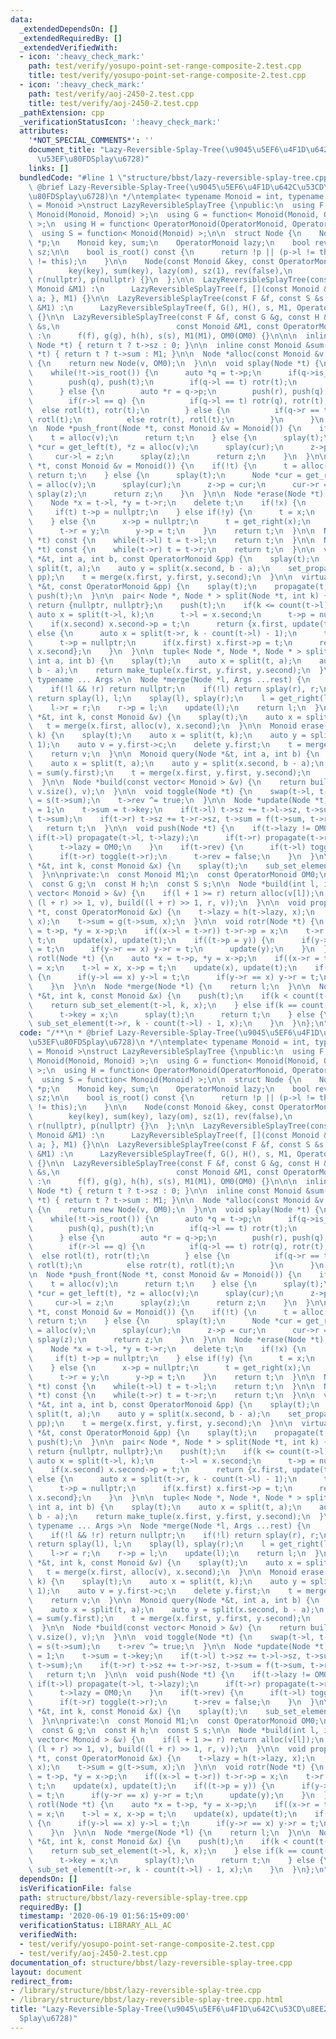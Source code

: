 ```yaml
---
data:
  _extendedDependsOn: []
  _extendedRequiredBy: []
  _extendedVerifiedWith:
  - icon: ':heavy_check_mark:'
    path: test/verify/yosupo-point-set-range-composite-2.test.cpp
    title: test/verify/yosupo-point-set-range-composite-2.test.cpp
  - icon: ':heavy_check_mark:'
    path: test/verify/aoj-2450-2.test.cpp
    title: test/verify/aoj-2450-2.test.cpp
  _pathExtension: cpp
  _verificationStatusIcon: ':heavy_check_mark:'
  attributes:
    '*NOT_SPECIAL_COMMENTS*': ''
    document_title: "Lazy-Reversible-Splay-Tree(\u9045\u5EF6\u4F1D\u642C\u53CD\u8EE2\
      \u53EF\u80FDSplay\u6728)"
    links: []
  bundledCode: "#line 1 \"structure/bbst/lazy-reversible-splay-tree.cpp\"\n/**\n *\
    \ @brief Lazy-Reversible-Splay-Tree(\u9045\u5EF6\u4F1D\u642C\u53CD\u8EE2\u53EF\
    \u80FDSplay\u6728)\n */\ntemplate< typename Monoid = int, typename OperatorMonoid\
    \ = Monoid >\nstruct LazyReversibleSplayTree {\npublic:\n  using F = function<\
    \ Monoid(Monoid, Monoid) >;\n  using G = function< Monoid(Monoid, OperatorMonoid)\
    \ >;\n  using H = function< OperatorMonoid(OperatorMonoid, OperatorMonoid) >;\n\
    \  using S = function< Monoid(Monoid) >;\n\n  struct Node {\n    Node *l, *r,\
    \ *p;\n    Monoid key, sum;\n    OperatorMonoid lazy;\n    bool rev;\n    size_t\
    \ sz;\n\n    bool is_root() const {\n      return !p || (p->l != this && p->r\
    \ != this);\n    }\n\n    Node(const Monoid &key, const OperatorMonoid &om) :\n\
    \        key(key), sum(key), lazy(om), sz(1), rev(false),\n        l(nullptr),\
    \ r(nullptr), p(nullptr) {}\n  };\n\n  LazyReversibleSplayTree(const F &f, const\
    \ Monoid &M1) :\n      LazyReversibleSplayTree(f, [](const Monoid &a) { return\
    \ a; }, M1) {}\n\n  LazyReversibleSplayTree(const F &f, const S &s, const Monoid\
    \ &M1) :\n      LazyReversibleSplayTree(f, G(), H(), s, M1, OperatorMonoid())\
    \ {}\n\n  LazyReversibleSplayTree(const F &f, const G &g, const H &h, const S\
    \ &s,\n                          const Monoid &M1, const OperatorMonoid &OM0)\
    \ :\n      f(f), g(g), h(h), s(s), M1(M1), OM0(OM0) {}\n\n\n  inline size_t count(const\
    \ Node *t) { return t ? t->sz : 0; }\n\n  inline const Monoid &sum(const Node\
    \ *t) { return t ? t->sum : M1; }\n\n  Node *alloc(const Monoid &v = Monoid())\
    \ {\n    return new Node(v, OM0);\n  }\n\n  void splay(Node *t) {\n    push(t);\n\
    \    while(!t->is_root()) {\n      auto *q = t->p;\n      if(q->is_root()) {\n\
    \        push(q), push(t);\n        if(q->l == t) rotr(t);\n        else rotl(t);\n\
    \      } else {\n        auto *r = q->p;\n        push(r), push(q), push(t);\n\
    \        if(r->l == q) {\n          if(q->l == t) rotr(q), rotr(t);\n        \
    \  else rotl(t), rotr(t);\n        } else {\n          if(q->r == t) rotl(q),\
    \ rotl(t);\n          else rotr(t), rotl(t);\n        }\n      }\n    }\n  }\n\
    \n  Node *push_front(Node *t, const Monoid &v = Monoid()) {\n    if(!t) {\n  \
    \    t = alloc(v);\n      return t;\n    } else {\n      splay(t);\n      Node\
    \ *cur = get_left(t), *z = alloc(v);\n      splay(cur);\n      z->p = cur;\n \
    \     cur->l = z;\n      splay(z);\n      return z;\n    }\n  }\n\n  Node *push_back(Node\
    \ *t, const Monoid &v = Monoid()) {\n    if(!t) {\n      t = alloc(v);\n     \
    \ return t;\n    } else {\n      splay(t);\n      Node *cur = get_right(t), *z\
    \ = alloc(v);\n      splay(cur);\n      z->p = cur;\n      cur->r = z;\n     \
    \ splay(z);\n      return z;\n    }\n  }\n\n  Node *erase(Node *t) {\n    splay(t);\n\
    \    Node *x = t->l, *y = t->r;\n    delete t;\n    if(!x) {\n      t = y;\n \
    \     if(t) t->p = nullptr;\n    } else if(!y) {\n      t = x;\n      t->p = nullptr;\n\
    \    } else {\n      x->p = nullptr;\n      t = get_right(x);\n      splay(t);\n\
    \      t->r = y;\n      y->p = t;\n    }\n    return t;\n  }\n\n  Node *get_left(Node\
    \ *t) const {\n    while(t->l) t = t->l;\n    return t;\n  }\n\n  Node *get_right(Node\
    \ *t) const {\n    while(t->r) t = t->r;\n    return t;\n  }\n\n  void set_propagate(Node\
    \ *&t, int a, int b, const OperatorMonoid &pp) {\n    splay(t);\n    auto x =\
    \ split(t, a);\n    auto y = split(x.second, b - a);\n    set_propagate(y.first,\
    \ pp);\n    t = merge(x.first, y.first, y.second);\n  }\n\n  virtual void set_propagate(Node\
    \ *&t, const OperatorMonoid &pp) {\n    splay(t);\n    propagate(t, pp);\n   \
    \ push(t);\n  }\n\n  pair< Node *, Node * > split(Node *t, int k) {\n    if(!t)\
    \ return {nullptr, nullptr};\n    push(t);\n    if(k <= count(t->l)) {\n     \
    \ auto x = split(t->l, k);\n      t->l = x.second;\n      t->p = nullptr;\n  \
    \    if(x.second) x.second->p = t;\n      return {x.first, update(t)};\n    }\
    \ else {\n      auto x = split(t->r, k - count(t->l) - 1);\n      t->r = x.first;\n\
    \      t->p = nullptr;\n      if(x.first) x.first->p = t;\n      return {update(t),\
    \ x.second};\n    }\n  }\n\n  tuple< Node *, Node *, Node * > split3(Node *t,\
    \ int a, int b) {\n    splay(t);\n    auto x = split(t, a);\n    auto y = split(x.second,\
    \ b - a);\n    return make_tuple(x.first, y.first, y.second);\n  }\n\n  template<\
    \ typename ... Args >\n  Node *merge(Node *l, Args ...rest) {\n    Node *r = merge(rest...);\n\
    \    if(!l && !r) return nullptr;\n    if(!l) return splay(r), r;\n    if(!r)\
    \ return splay(l), l;\n    splay(l), splay(r);\n    l = get_right(l);\n    splay(l);\n\
    \    l->r = r;\n    r->p = l;\n    update(l);\n    return l;\n  }\n\n  void insert(Node\
    \ *&t, int k, const Monoid &v) {\n    splay(t);\n    auto x = split(t, k);\n \
    \   t = merge(x.first, alloc(v), x.second);\n  }\n\n  Monoid erase(Node *&t, int\
    \ k) {\n    splay(t);\n    auto x = split(t, k);\n    auto y = split(x.second,\
    \ 1);\n    auto v = y.first->c;\n    delete y.first;\n    t = merge(x.first, y.second);\n\
    \    return v;\n  }\n\n  Monoid query(Node *&t, int a, int b) {\n    splay(t);\n\
    \    auto x = split(t, a);\n    auto y = split(x.second, b - a);\n    auto ret\
    \ = sum(y.first);\n    t = merge(x.first, y.first, y.second);\n    return ret;\n\
    \  }\n\n  Node *build(const vector< Monoid > &v) {\n    return build(0, (int)\
    \ v.size(), v);\n  }\n\n  void toggle(Node *t) {\n    swap(t->l, t->r);\n    t->sum\
    \ = s(t->sum);\n    t->rev ^= true;\n  }\n\n  Node *update(Node *t) {\n    t->sz\
    \ = 1;\n    t->sum = t->key;\n    if(t->l) t->sz += t->l->sz, t->sum = f(t->l->sum,\
    \ t->sum);\n    if(t->r) t->sz += t->r->sz, t->sum = f(t->sum, t->r->sum);\n \
    \   return t;\n  }\n\n  void push(Node *t) {\n    if(t->lazy != OM0) {\n     \
    \ if(t->l) propagate(t->l, t->lazy);\n      if(t->r) propagate(t->r, t->lazy);\n\
    \      t->lazy = OM0;\n    }\n    if(t->rev) {\n      if(t->l) toggle(t->l);\n\
    \      if(t->r) toggle(t->r);\n      t->rev = false;\n    }\n  }\n\n  void set_element(Node\
    \ *&t, int k, const Monoid &x) {\n    splay(t);\n    sub_set_element(t, k, x);\n\
    \  }\n\nprivate:\n  const Monoid M1;\n  const OperatorMonoid OM0;\n  const F f;\n\
    \  const G g;\n  const H h;\n  const S s;\n\n  Node *build(int l, int r, const\
    \ vector< Monoid > &v) {\n    if(l + 1 >= r) return alloc(v[l]);\n    return merge(build(l,\
    \ (l + r) >> 1, v), build((l + r) >> 1, r, v));\n  }\n\n  void propagate(Node\
    \ *t, const OperatorMonoid &x) {\n    t->lazy = h(t->lazy, x);\n    t->key = g(t->key,\
    \ x);\n    t->sum = g(t->sum, x);\n  }\n\n  void rotr(Node *t) {\n    auto *x\
    \ = t->p, *y = x->p;\n    if((x->l = t->r)) t->r->p = x;\n    t->r = x, x->p =\
    \ t;\n    update(x), update(t);\n    if((t->p = y)) {\n      if(y->l == x) y->l\
    \ = t;\n      if(y->r == x) y->r = t;\n      update(y);\n    }\n  }\n\n  void\
    \ rotl(Node *t) {\n    auto *x = t->p, *y = x->p;\n    if((x->r = t->l)) t->l->p\
    \ = x;\n    t->l = x, x->p = t;\n    update(x), update(t);\n    if((t->p = y))\
    \ {\n      if(y->l == x) y->l = t;\n      if(y->r == x) y->r = t;\n      update(y);\n\
    \    }\n  }\n\n  Node *merge(Node *l) {\n    return l;\n  }\n\n  Node *sub_set_element(Node\
    \ *&t, int k, const Monoid &x) {\n    push(t);\n    if(k < count(t->l)) {\n  \
    \    return sub_set_element(t->l, k, x);\n    } else if(k == count(t->l)) {\n\
    \      t->key = x;\n      splay(t);\n      return t;\n    } else {\n      return\
    \ sub_set_element(t->r, k - count(t->l) - 1, x);\n    }\n  }\n};\n"
  code: "/**\n * @brief Lazy-Reversible-Splay-Tree(\u9045\u5EF6\u4F1D\u642C\u53CD\u8EE2\
    \u53EF\u80FDSplay\u6728)\n */\ntemplate< typename Monoid = int, typename OperatorMonoid\
    \ = Monoid >\nstruct LazyReversibleSplayTree {\npublic:\n  using F = function<\
    \ Monoid(Monoid, Monoid) >;\n  using G = function< Monoid(Monoid, OperatorMonoid)\
    \ >;\n  using H = function< OperatorMonoid(OperatorMonoid, OperatorMonoid) >;\n\
    \  using S = function< Monoid(Monoid) >;\n\n  struct Node {\n    Node *l, *r,\
    \ *p;\n    Monoid key, sum;\n    OperatorMonoid lazy;\n    bool rev;\n    size_t\
    \ sz;\n\n    bool is_root() const {\n      return !p || (p->l != this && p->r\
    \ != this);\n    }\n\n    Node(const Monoid &key, const OperatorMonoid &om) :\n\
    \        key(key), sum(key), lazy(om), sz(1), rev(false),\n        l(nullptr),\
    \ r(nullptr), p(nullptr) {}\n  };\n\n  LazyReversibleSplayTree(const F &f, const\
    \ Monoid &M1) :\n      LazyReversibleSplayTree(f, [](const Monoid &a) { return\
    \ a; }, M1) {}\n\n  LazyReversibleSplayTree(const F &f, const S &s, const Monoid\
    \ &M1) :\n      LazyReversibleSplayTree(f, G(), H(), s, M1, OperatorMonoid())\
    \ {}\n\n  LazyReversibleSplayTree(const F &f, const G &g, const H &h, const S\
    \ &s,\n                          const Monoid &M1, const OperatorMonoid &OM0)\
    \ :\n      f(f), g(g), h(h), s(s), M1(M1), OM0(OM0) {}\n\n\n  inline size_t count(const\
    \ Node *t) { return t ? t->sz : 0; }\n\n  inline const Monoid &sum(const Node\
    \ *t) { return t ? t->sum : M1; }\n\n  Node *alloc(const Monoid &v = Monoid())\
    \ {\n    return new Node(v, OM0);\n  }\n\n  void splay(Node *t) {\n    push(t);\n\
    \    while(!t->is_root()) {\n      auto *q = t->p;\n      if(q->is_root()) {\n\
    \        push(q), push(t);\n        if(q->l == t) rotr(t);\n        else rotl(t);\n\
    \      } else {\n        auto *r = q->p;\n        push(r), push(q), push(t);\n\
    \        if(r->l == q) {\n          if(q->l == t) rotr(q), rotr(t);\n        \
    \  else rotl(t), rotr(t);\n        } else {\n          if(q->r == t) rotl(q),\
    \ rotl(t);\n          else rotr(t), rotl(t);\n        }\n      }\n    }\n  }\n\
    \n  Node *push_front(Node *t, const Monoid &v = Monoid()) {\n    if(!t) {\n  \
    \    t = alloc(v);\n      return t;\n    } else {\n      splay(t);\n      Node\
    \ *cur = get_left(t), *z = alloc(v);\n      splay(cur);\n      z->p = cur;\n \
    \     cur->l = z;\n      splay(z);\n      return z;\n    }\n  }\n\n  Node *push_back(Node\
    \ *t, const Monoid &v = Monoid()) {\n    if(!t) {\n      t = alloc(v);\n     \
    \ return t;\n    } else {\n      splay(t);\n      Node *cur = get_right(t), *z\
    \ = alloc(v);\n      splay(cur);\n      z->p = cur;\n      cur->r = z;\n     \
    \ splay(z);\n      return z;\n    }\n  }\n\n  Node *erase(Node *t) {\n    splay(t);\n\
    \    Node *x = t->l, *y = t->r;\n    delete t;\n    if(!x) {\n      t = y;\n \
    \     if(t) t->p = nullptr;\n    } else if(!y) {\n      t = x;\n      t->p = nullptr;\n\
    \    } else {\n      x->p = nullptr;\n      t = get_right(x);\n      splay(t);\n\
    \      t->r = y;\n      y->p = t;\n    }\n    return t;\n  }\n\n  Node *get_left(Node\
    \ *t) const {\n    while(t->l) t = t->l;\n    return t;\n  }\n\n  Node *get_right(Node\
    \ *t) const {\n    while(t->r) t = t->r;\n    return t;\n  }\n\n  void set_propagate(Node\
    \ *&t, int a, int b, const OperatorMonoid &pp) {\n    splay(t);\n    auto x =\
    \ split(t, a);\n    auto y = split(x.second, b - a);\n    set_propagate(y.first,\
    \ pp);\n    t = merge(x.first, y.first, y.second);\n  }\n\n  virtual void set_propagate(Node\
    \ *&t, const OperatorMonoid &pp) {\n    splay(t);\n    propagate(t, pp);\n   \
    \ push(t);\n  }\n\n  pair< Node *, Node * > split(Node *t, int k) {\n    if(!t)\
    \ return {nullptr, nullptr};\n    push(t);\n    if(k <= count(t->l)) {\n     \
    \ auto x = split(t->l, k);\n      t->l = x.second;\n      t->p = nullptr;\n  \
    \    if(x.second) x.second->p = t;\n      return {x.first, update(t)};\n    }\
    \ else {\n      auto x = split(t->r, k - count(t->l) - 1);\n      t->r = x.first;\n\
    \      t->p = nullptr;\n      if(x.first) x.first->p = t;\n      return {update(t),\
    \ x.second};\n    }\n  }\n\n  tuple< Node *, Node *, Node * > split3(Node *t,\
    \ int a, int b) {\n    splay(t);\n    auto x = split(t, a);\n    auto y = split(x.second,\
    \ b - a);\n    return make_tuple(x.first, y.first, y.second);\n  }\n\n  template<\
    \ typename ... Args >\n  Node *merge(Node *l, Args ...rest) {\n    Node *r = merge(rest...);\n\
    \    if(!l && !r) return nullptr;\n    if(!l) return splay(r), r;\n    if(!r)\
    \ return splay(l), l;\n    splay(l), splay(r);\n    l = get_right(l);\n    splay(l);\n\
    \    l->r = r;\n    r->p = l;\n    update(l);\n    return l;\n  }\n\n  void insert(Node\
    \ *&t, int k, const Monoid &v) {\n    splay(t);\n    auto x = split(t, k);\n \
    \   t = merge(x.first, alloc(v), x.second);\n  }\n\n  Monoid erase(Node *&t, int\
    \ k) {\n    splay(t);\n    auto x = split(t, k);\n    auto y = split(x.second,\
    \ 1);\n    auto v = y.first->c;\n    delete y.first;\n    t = merge(x.first, y.second);\n\
    \    return v;\n  }\n\n  Monoid query(Node *&t, int a, int b) {\n    splay(t);\n\
    \    auto x = split(t, a);\n    auto y = split(x.second, b - a);\n    auto ret\
    \ = sum(y.first);\n    t = merge(x.first, y.first, y.second);\n    return ret;\n\
    \  }\n\n  Node *build(const vector< Monoid > &v) {\n    return build(0, (int)\
    \ v.size(), v);\n  }\n\n  void toggle(Node *t) {\n    swap(t->l, t->r);\n    t->sum\
    \ = s(t->sum);\n    t->rev ^= true;\n  }\n\n  Node *update(Node *t) {\n    t->sz\
    \ = 1;\n    t->sum = t->key;\n    if(t->l) t->sz += t->l->sz, t->sum = f(t->l->sum,\
    \ t->sum);\n    if(t->r) t->sz += t->r->sz, t->sum = f(t->sum, t->r->sum);\n \
    \   return t;\n  }\n\n  void push(Node *t) {\n    if(t->lazy != OM0) {\n     \
    \ if(t->l) propagate(t->l, t->lazy);\n      if(t->r) propagate(t->r, t->lazy);\n\
    \      t->lazy = OM0;\n    }\n    if(t->rev) {\n      if(t->l) toggle(t->l);\n\
    \      if(t->r) toggle(t->r);\n      t->rev = false;\n    }\n  }\n\n  void set_element(Node\
    \ *&t, int k, const Monoid &x) {\n    splay(t);\n    sub_set_element(t, k, x);\n\
    \  }\n\nprivate:\n  const Monoid M1;\n  const OperatorMonoid OM0;\n  const F f;\n\
    \  const G g;\n  const H h;\n  const S s;\n\n  Node *build(int l, int r, const\
    \ vector< Monoid > &v) {\n    if(l + 1 >= r) return alloc(v[l]);\n    return merge(build(l,\
    \ (l + r) >> 1, v), build((l + r) >> 1, r, v));\n  }\n\n  void propagate(Node\
    \ *t, const OperatorMonoid &x) {\n    t->lazy = h(t->lazy, x);\n    t->key = g(t->key,\
    \ x);\n    t->sum = g(t->sum, x);\n  }\n\n  void rotr(Node *t) {\n    auto *x\
    \ = t->p, *y = x->p;\n    if((x->l = t->r)) t->r->p = x;\n    t->r = x, x->p =\
    \ t;\n    update(x), update(t);\n    if((t->p = y)) {\n      if(y->l == x) y->l\
    \ = t;\n      if(y->r == x) y->r = t;\n      update(y);\n    }\n  }\n\n  void\
    \ rotl(Node *t) {\n    auto *x = t->p, *y = x->p;\n    if((x->r = t->l)) t->l->p\
    \ = x;\n    t->l = x, x->p = t;\n    update(x), update(t);\n    if((t->p = y))\
    \ {\n      if(y->l == x) y->l = t;\n      if(y->r == x) y->r = t;\n      update(y);\n\
    \    }\n  }\n\n  Node *merge(Node *l) {\n    return l;\n  }\n\n  Node *sub_set_element(Node\
    \ *&t, int k, const Monoid &x) {\n    push(t);\n    if(k < count(t->l)) {\n  \
    \    return sub_set_element(t->l, k, x);\n    } else if(k == count(t->l)) {\n\
    \      t->key = x;\n      splay(t);\n      return t;\n    } else {\n      return\
    \ sub_set_element(t->r, k - count(t->l) - 1, x);\n    }\n  }\n};\n"
  dependsOn: []
  isVerificationFile: false
  path: structure/bbst/lazy-reversible-splay-tree.cpp
  requiredBy: []
  timestamp: '2020-06-19 01:56:15+09:00'
  verificationStatus: LIBRARY_ALL_AC
  verifiedWith:
  - test/verify/yosupo-point-set-range-composite-2.test.cpp
  - test/verify/aoj-2450-2.test.cpp
documentation_of: structure/bbst/lazy-reversible-splay-tree.cpp
layout: document
redirect_from:
- /library/structure/bbst/lazy-reversible-splay-tree.cpp
- /library/structure/bbst/lazy-reversible-splay-tree.cpp.html
title: "Lazy-Reversible-Splay-Tree(\u9045\u5EF6\u4F1D\u642C\u53CD\u8EE2\u53EF\u80FD\
  Splay\u6728)"
---
```

